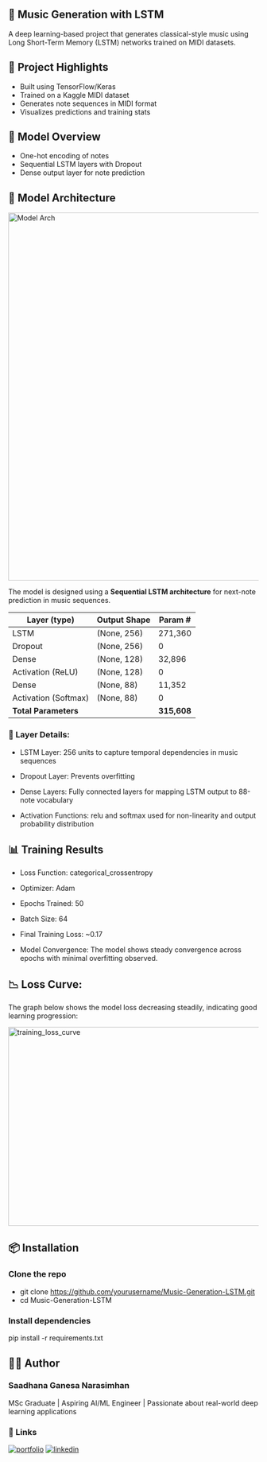 ## 🎼 Music Generation with LSTM

A deep learning-based project that generates classical-style music using Long Short-Term Memory (LSTM) networks trained on MIDI datasets.

## 📂 Project Highlights
- Built using TensorFlow/Keras
- Trained on a Kaggle MIDI dataset
- Generates note sequences in MIDI format
- Visualizes predictions and training stats

## 🧠 Model Overview
- One-hot encoding of notes
- Sequential LSTM layers with Dropout
- Dense output layer for note prediction

## 🚀 Model Architecture

<img width="2140" height="740" alt="Model Arch" src="https://github.com/user-attachments/assets/6e396099-9696-43c4-a070-71a387269e23" />

The model is designed using a **Sequential LSTM architecture** for next-note prediction in music sequences.

| Layer (type)        | Output Shape | Param # |
|---------------------|--------------|---------|
| LSTM                | (None, 256)  | 271,360 |
| Dropout             | (None, 256)  | 0       |
| Dense               | (None, 128)  | 32,896  |
| Activation (ReLU)   | (None, 128)  | 0       |
| Dense               | (None, 88)   | 11,352  |
| Activation (Softmax)| (None, 88)   | 0       |
| **Total Parameters**|              | **315,608** |

### 📌 Layer Details:
- LSTM Layer: 256 units to capture temporal dependencies in music sequences

- Dropout Layer: Prevents overfitting

- Dense Layers: Fully connected layers for mapping LSTM output to 88-note vocabulary

- Activation Functions: relu and softmax used for non-linearity and output probability distribution

## 📊 Training Results
- Loss Function: categorical_crossentropy

- Optimizer: Adam

- Epochs Trained: 50

- Batch Size: 64

- Final Training Loss: ~0.17

- Model Convergence: The model shows steady convergence across epochs with minimal overfitting observed.

## 📉 Loss Curve:
The graph below shows the model loss decreasing steadily, indicating good learning progression:

<img width="550" height="400" alt="training_loss_curve" src="https://github.com/user-attachments/assets/a0e77426-525e-4e55-a5f5-bde7439fac58" />

## 📦 Installation

### Clone the repo
- git clone https://github.com/yourusername/Music-Generation-LSTM.git
- cd Music-Generation-LSTM

### Install dependencies
pip install -r requirements.txt

## 🧑‍💻 Author
### Saadhana Ganesa Narasimhan
MSc Graduate | Aspiring AI/ML Engineer | Passionate about real-world deep learning applications

### 🔗 Links
[![portfolio](https://img.shields.io/badge/my_portfolio-000?style=for-the-badge&logo=ko-fi&logoColor=white)](https://saadhanag13.github.io/MyResume/)
[![linkedin](https://img.shields.io/badge/linkedin-0A66C2?style=for-the-badge&logo=linkedin&logoColor=white)](https://www.linkedin.com/in/saadhana-ganesh-45a50a18b/)



